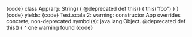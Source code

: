 {code}
class App(arg: String) {
  @deprecated def this() {
    this("foo")
  }
}
{code}
yields:
{code}
Test.scala:2: warning: constructor App overrides concrete, non-deprecated symbol(s):    java.lang.Object.<init>
  @deprecated def this() {
                  ^
one warning found
{code}
